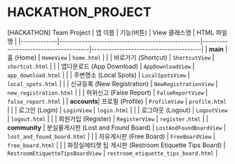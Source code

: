 # HACKATHON_PROJECT
[HACKATHON] Team Project
| 앱 이름     | 기능(버튼)                                        | View 클래스명                        | HTML 파일명                           |
|-------------|--------------------------------------------------|--------------------------------------|---------------------------------------|
| **main**    | 홈 (Home)                                        | `HomeView`                           | `home.html`                           |
|             | 바로가기 (Shortcut)                              | `ShortcutView`                       | `shortcut.html`                       |
|             | 앱다운로드 (App Download)                        | `AppDownloadView`                    | `app_download.html`                   |
|             | 주변명소 (Local Spots)                           | `LocalSpotsView`                     | `local_spots.html`                    |
|             | 신규등록 (New Registration)                      | `NewRegistrationView`                | `new_registration.html`               |
|             | 허위신고 (False Report)                          | `FalseReportView`                    | `false_report.html`                   |
| **accounts**| 프로필 (Profile)                                 | `ProfileView`                        | `profile.html`                        |
|             | 로그인 (Login)                                   | `LoginView`                          | `login.html`                          |
|             | 로그아웃 (Logout)                                | `LogoutView`                         | `logout.html`                         |
|             | 회원가입 (Register)                              | `RegisterView`                       | `register.html`                       |
| **community** | 분실물게시판 (Lost and Found Board)           | `LostAndFoundBoardView`              | `lost_and_found_board.html`           |
|             | 자유게시판 (Free Board)                          | `FreeBoardView`                      | `free_board.html`                     |
|             | 화장실에티켓 팁 게시판 (Restroom Etiquette Tips Board) | `RestroomEtiquetteTipsBoardView` | `restroom_etiquette_tips_board.html`  |
